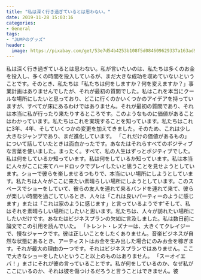 ```yaml
---
title: "私は深く行き過ぎているとは思わない。"
date: 2019-11-28 15:03:16
categories:
- General
tags:
- "JUMPのグッズ"
header:
  image: https://pixabay.com/get/53e7d54b4253b108f5d084609629337a163ad9ed504c704c722b72d6974acd50_1280.jpg
---
```


私は深く行き過ぎているとは思わない。私が言いたいのは、私たちは多くのお金を投入し、多くの時間を投入しているが、まだ大きな成功を収めていないということです。そのとき、私たちは「私たちは何をしますか？何を変えますか？」事業計画はありませんでしたが、それが最初の質問でした。私はこれを本当にクールな場所にしたいと思っており、どこに行くのかいくつかのアイデアを持っていますが、すべてが床にあるわけではありません。それが最初の質問であり、それは本当に私が行ったり来たりするところです。このようなものに価値があることはわかっています。私たちはこれを実現することを知っています。私たちはこれに3年、4年、そしていくつかの変更を加えてきました。そのため、これは少し大きなジャンプであり、まだ進化しています。 「これだけの価値があるもの」について話していたときは面白かったです。あなたはそれらすべてのポジティブな言葉を使いました。まったく。すべて、私の人生はずっとポジティブでした。私は何をしているか知っています。私は何をしているか知っています。私は本当に人々がここに来てハードロックでプレイしたいと思うことを見せようとしています。ショーで彼らを楽しませるつもりで、本当にいい場所にしようとしています。私たちは人々がここに来たい素晴らしい場所にしようとしています。このスペースでショーをしていて、彼らの友人を連れて来るバンドを連れて来て、彼らが楽しい時間を過ごしているとき、人々は「これは良いパーティーのように感じます」または「これは家のように感じます」と言っているようです&#39;そして、私はそれを素晴らしい場所にしたいと思います。私たちは、人々が訪れたい場所にしたいだけです。あなたはビジネスプランの欠如に言及しました。私は数日前に論文でこの引用を読んでいた。 「トレント・レズナーは、大きくてクレイジーで、慢なジャークです。彼は正しいことをしたくありません。音楽ビジネスが自然な状態にあるとき、アーティストはお金を生み出した場合にのみお金を稼ぎます。それが最大の理由の一つです。それはビジネスプランではありません。ここで大きなショーをしたいということ以上のものはありません。 「スーオイエバ！」まさにそれが彼の言っていることです。私が何をしているのか、なぜ私がここにいるのか、それは彼を傷つけるだろうと言うことはできません。彼
